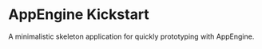 AppEngine Kickstart
===================

A minimalistic skeleton application for quickly prototyping with AppEngine.
